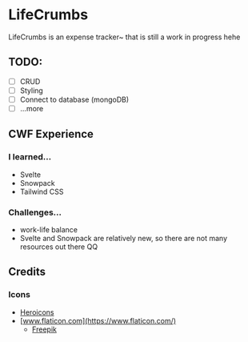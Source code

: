 # LifeCrumbs

LifeCrumbs is an expense tracker~ that is still a work in progress hehe

## TODO:

- [ ] CRUD
- [ ] Styling
- [ ] Connect to database (mongoDB)
- [ ] ...more

## CWF Experience

### I learned...

- Svelte
- Snowpack
- Tailwind CSS

### Challenges...

- work-life balance
- Svelte and Snowpack are relatively new, so there are not many resources out there QQ

## Credits

### Icons

- [Heroicons](https://heroicons.com/)
- [www.flaticon.com](https://www.flaticon.com/)
  - [Freepik](https://www.flaticon.com/authors/freepik)
